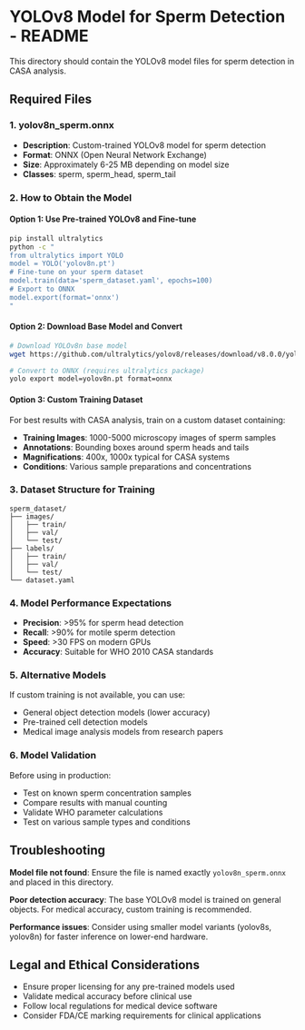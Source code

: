 # YOLOv8 Model for Sperm Detection - README

This directory should contain the YOLOv8 model files for sperm detection in CASA analysis.

## Required Files

### 1. yolov8n_sperm.onnx
- **Description**: Custom-trained YOLOv8 model for sperm detection
- **Format**: ONNX (Open Neural Network Exchange)
- **Size**: Approximately 6-25 MB depending on model size
- **Classes**: sperm, sperm_head, sperm_tail

### 2. How to Obtain the Model

#### Option 1: Use Pre-trained YOLOv8 and Fine-tune
```bash
pip install ultralytics
python -c "
from ultralytics import YOLO
model = YOLO('yolov8n.pt')
# Fine-tune on your sperm dataset
model.train(data='sperm_dataset.yaml', epochs=100)
# Export to ONNX
model.export(format='onnx')
"
```

#### Option 2: Download Base Model and Convert
```bash
# Download YOLOv8n base model
wget https://github.com/ultralytics/yolov8/releases/download/v8.0.0/yolov8n.pt

# Convert to ONNX (requires ultralytics package)
yolo export model=yolov8n.pt format=onnx
```

#### Option 3: Custom Training Dataset
For best results with CASA analysis, train on a custom dataset containing:

- **Training Images**: 1000-5000 microscopy images of sperm samples
- **Annotations**: Bounding boxes around sperm heads and tails
- **Magnifications**: 400x, 1000x typical for CASA systems
- **Conditions**: Various sample preparations and concentrations

### 3. Dataset Structure for Training
```
sperm_dataset/
├── images/
│   ├── train/
│   ├── val/
│   └── test/
├── labels/
│   ├── train/
│   ├── val/
│   └── test/
└── dataset.yaml
```

### 4. Model Performance Expectations
- **Precision**: >95% for sperm head detection
- **Recall**: >90% for motile sperm detection  
- **Speed**: >30 FPS on modern GPUs
- **Accuracy**: Suitable for WHO 2010 CASA standards

### 5. Alternative Models
If custom training is not available, you can use:
- General object detection models (lower accuracy)
- Pre-trained cell detection models
- Medical image analysis models from research papers

### 6. Model Validation
Before using in production:
- Test on known sperm concentration samples
- Compare results with manual counting
- Validate WHO parameter calculations
- Test on various sample types and conditions

## Troubleshooting

**Model file not found**: Ensure the file is named exactly `yolov8n_sperm.onnx` and placed in this directory.

**Poor detection accuracy**: The base YOLOv8 model is trained on general objects. For medical accuracy, custom training is recommended.

**Performance issues**: Consider using smaller model variants (yolov8s, yolov8n) for faster inference on lower-end hardware.

## Legal and Ethical Considerations
- Ensure proper licensing for any pre-trained models used
- Validate medical accuracy before clinical use
- Follow local regulations for medical device software
- Consider FDA/CE marking requirements for clinical applications